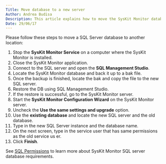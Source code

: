 ```yaml
---
Title: Move database to a new server
Author: Andrea Budisa
Description: This article explains how to move the SysKit Monitor database to a new server.
Date: 29/06/17
---
```

Please follow these steps to move a SQL Server database to another location:

1. Stop the __SysKit Monitor Service__ on a computer where the SysKit Monitor is installed.
2. Close the SysKit Monitor application.
3. Connect to the SQL server and open the __SQL Management Studio__.
4. Locate the SysKit Monitor database and back it up to a bak file.
5. Once the backup is finished, locate the bak and copy the file to the new SQL server.
6. Restore the DB using SQL Management Studio.
7. If the restore is successful, go to the SysKit Monitor server.
8. Start the __SysKit Monitor Configuration Wizard__ on the SysKit Monitor server.
9. Uncheck the __Use the same settings and upgrade__ option.
10. Use the __existing database__ and locate the new SQL server and the old database.
11. Type in the new SQL Server instance and the database name.
12. On the next screen, type in the service user that has same permissions as the old service us
er.
13. Click __Finish__.

See [SQL Permissions](#internal/installation-configuration/configuration-wizard/sql-permissions/create-sql-login) to learn more about SysKit Monitor SQL server database requirements.